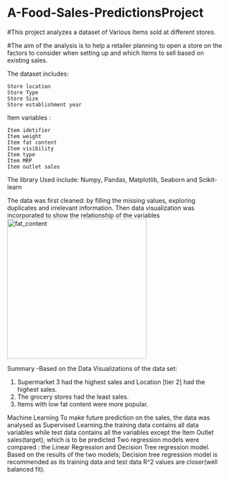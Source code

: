 # A-Food-Sales-PredictionsProject

#This project analyzes a dataset of Various Items sold at different stores.

#The aim of the analysis is to help a retailer planning to open a store on the factors to consider when setting up and which Items to sell based on existing sales.

The dataset includes: 

    Store location
    Store Type
    Store Size
    Store establishment year

Item variables :

    Item idetifier
    Item weight
    Item fat content
    Item visibility
    Item type
    Item MRP
    Item outlet sales


The library Used include: Numpy, Pandas, Matplotlib, Seaborn and Scikit-learn

The data was first cleaned: by filling the missing values, exploring duplicates and irrelevant information.
Then data visualization was incorporated to show the relationship of the variables
<img width="322" alt="fat_content" src="https://user-images.githubusercontent.com/97409151/156869182-7e9059f2-8919-4e35-8fd4-464721a77701.PNG">

Summary
-Based on the Data Visualizations of the data set: 
1. Supermarket 3 had the highest sales and Location [tier 2] had the highest sales.
2. The grocery stores had the least sales.
3. Items with low fat content were more popular.

Machine Learning 
To make future prediction on the sales, the data was analysed as Supervised Learning.the training data contains all data variables while test data contains all the variables except the Item Outlet sales(target), which is to be predicted
Two regression models were compared : the Linear Regression and Decision Tree regression model. Based on the results of the two models; Decision tree regression model is recommended as its training data and test data R^2 values are closer(well balanced fit).
